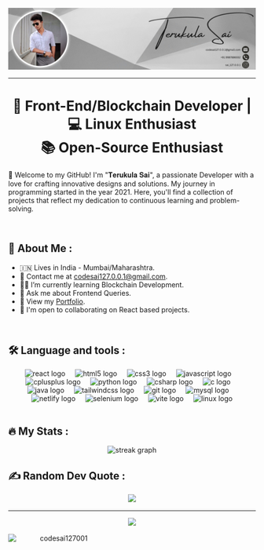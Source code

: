 <img src="./assets/sai-github-banner.jpg" alt="Terukula Sai"><img> <hr>

<h1 align="center"> 🚀 Front-End/Blockchain Developer  |  💻 Linux Enthusiast  <br>
  📚 Open-Source Enthusiast </h1>

👋 Welcome to my GitHub! I'm "𝐓𝐞𝐫𝐮𝐤𝐮𝐥𝐚 𝐒𝐚𝐢", a passionate Developer with a love for crafting innovative designs and solutions. My journey in programming started in the year 2021. Here, you'll find a collection of projects that reflect my dedication to continuous learning and problem-solving.

<br>

<h2> 💫 About Me : </h2>

- 🇮🇳 Lives in India - Mumbai/Maharashtra.<br>
- 📧 Contact me at codesai127.0.0.1@gmail.com.<br>
- 👨‍💻 I’m currently learning Blockchain Development.<br>
- 💬 Ask me about Frontend Queries.<br>
- 🧿 View my [Portfolio](https://terukulasai-portfolio.netlify.app/).<br>
- 🤝 I'm open to collaborating on React based projects.

<br>

<h2 align="left">🛠 Language and tools :</h2>

<div align="center">
  <img src="https://skillicons.dev/icons?i=react" height="40" alt="react logo"  />
  <img width="12" />
  <img src="https://skillicons.dev/icons?i=html" height="40" alt="html5 logo"  />
  <img width="12" />
  <img src="https://skillicons.dev/icons?i=css" height="40" alt="css3 logo"  />
  <img width="12" />
  <img src="https://skillicons.dev/icons?i=js" height="40" alt="javascript logo"  />
  <img width="12" />
  <img src="https://skillicons.dev/icons?i=cpp" height="40" alt="cplusplus logo"  />
  <img width="12" />
  <img src="https://skillicons.dev/icons?i=py" height="40" alt="python logo"  />
  <img width="12" />
  <img src="https://skillicons.dev/icons?i=cs" height="40" alt="csharp logo"  />
  <img width="12" />
  <img src="https://skillicons.dev/icons?i=c" height="40" alt="c logo"  />
  <img width="12" />
  <img src="https://skillicons.dev/icons?i=java" height="40" alt="java logo"  />
  <img width="12" />
  <img src="https://skillicons.dev/icons?i=tailwind" height="40" alt="tailwindcss logo"  />
  <img width="12" />
  <img src="https://skillicons.dev/icons?i=git" height="40" alt="git logo"  />
  <img width="12" />
  <img src="https://skillicons.dev/icons?i=mysql" height="40" alt="mysql logo"  />
  <img width="12" />
  <img src="https://skillicons.dev/icons?i=netlify" height="40" alt="netlify logo"  />
  <img width="12" />
  <img src="https://skillicons.dev/icons?i=selenium" height="40" alt="selenium logo"  />
  <img width="12" />
  <img src="https://skillicons.dev/icons?i=vite" height="40" alt="vite logo"  />
  <img width="12" />
  <img src="https://skillicons.dev/icons?i=linux" height="40" alt="linux logo"  />
</div>
<br>

<h2 align="left">🔥   My Stats :</h2>

<div align="center">
  <img src="https://streak-stats.demolab.com?user=SAI127001&locale=en&mode=daily&theme=graywhite&hide_border=true&border_radius=10&order=3" height="250" alt="streak graph"  />

<h2 align="left"> ✍️ Random Dev Quote :</h2>

![](https://quotes-github-readme.vercel.app/api?type=horizontal&theme=radical)

---

<div align="center">
  <img src="https://visitor-badge.laobi.icu/badge?page_id=SAI127001.SAI127001&left_color=grey&right_color=black"  />
</div>

<p>
<a href="https://www.buymeacoffee.com/codesai127001"> <img align="left" src="https://cdn.buymeacoffee.com/buttons/v2/default-yellow.png" height="50" width="210" alt="codesai127001" /></a></p><br><br>
